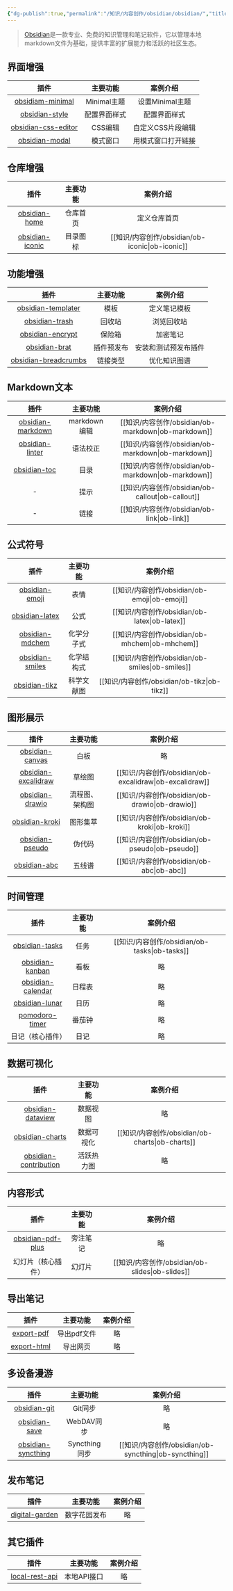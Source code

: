 ```yaml
---
{"dg-publish":true,"permalink":"/知识/内容创作/obsidian/obsidian/","title":"Obsidian","tags":["内容创作","obsidian"],"noteIcon":""}
---
```


> [Obsidian](https://obsidian.md)是一款专业、免费的知识管理和笔记软件，它以管理本地markdown文件为基础，提供丰富的扩展能力和活跃的社区生态。

## 界面增强

|                                   插件                                    |   主要功能    |    案例介绍     |
| :---------------------------------------------------------------------: | :-------: | :---------: |
| [obsidiam-minimal](https://github.com/kepano/obsidian-minimal-settings) | Minimal主题 | 设置Minimal主题 |
|  [obsidian-style](https://github.com/mgmeyers/obsidian-style-settings)  |  配置界面样式   |   配置界面样式    |
| [obsidian-css-editor](https://github.com/Zachatoo/obsidian-css-editor)  |   CSS编辑   | 自定义CSS片段编辑  |
|  [obsidian-modal](https://github.com/likemuuxi/obsidian-modal-opener)   |   模式窗口    |  用模式窗口打开链接  |

## 仓库增强

|                                   插件                                   | 主要功能  |     案例介绍      |
| :--------------------------------------------------------------------: | :---: | :-----------: |
|     [obsidian-home](https://github.com/mirnovov/obsidian-homepage)     | 仓库首页  |    定义仓库首页     |
|          [obsidian-iconic](https://github.com/gfxholo/iconic)          | 目录图标  | [[知识/内容创作/obsidian/ob-iconic\|ob-iconic]] |

## 功能增强

|                                  插件                                  | 主要功能  |    案例介绍    |
| :------------------------------------------------------------------: | :---: | :--------: |
|   [obsidian-templater](https://github.com/SilentVoid13/Templater)    |  模板   |   定义笔记模板   |
|  [obsidian-trash](https://github.com/proog/obsidian-trash-explorer)  |  回收站  |   浏览回收站    |
|   [obsidian-encrypt](https://github.com/meld-cp/obsidian-encrypt)    |  保险箱  |    加密笔记    |
|    [obsidian-brat](https://github.com/TfTHacker/obsidian42-brat)     | 插件预发布 | 安装和测试预发布插件 |
| [obsidian-breadcrumbs](https://github.com/SkepticMystic/breadcrumbs) | 链接类型  |   优化知识图谱   |

## Markdown文本

|                                   插件                                    |    主要功能    |      案例介绍       |
| :---------------------------------------------------------------------: | :--------: | :-------------: |
| [obsidian-markdown](https://github.com/PKM-er/obsidian-editing-toolbar) | markdown编辑 | [[知识/内容创作/obsidian/ob-markdown\|ob-markdown]] |
|      [obsidian-linter](https://github.com/platers/obsidian-linter)      |    语法校正    | [[知识/内容创作/obsidian/ob-markdown\|ob-markdown]] |
| [obsidian-toc](https://github.com/PKM-er/obsidian-floating-toc-plugin)  |     目录     | [[知识/内容创作/obsidian/ob-markdown\|ob-markdown]] |
|                                    -                                    |     提示     | [[知识/内容创作/obsidian/ob-callout\|ob-callout]]  |
|                                    -                                    |     链接     |   [[知识/内容创作/obsidian/ob-link\|ob-link]]   |

## 公式符号

|                                   插件                                   | 主要功能  |     案例介绍      |
| :--------------------------------------------------------------------: | :---: | :-----------: |
| [obsidian-emoji](https://github.com/phibr0/obsidian-emoji-shortcodes)  |  表情   | [[知识/内容创作/obsidian/ob-emoji\|ob-emoji]]  |
| [obsidian-latex](https://github.com/artisticat1/obsidian-latex-suite)  |  公式   | [[知识/内容创作/obsidian/ob-latex\|ob-latex]]  |
| [obsidian-mdchem](https://github.com/artisticat1/obsidian-latex-suite) | 化学分子式 | [[知识/内容创作/obsidian/ob-mhchem\|ob-mhchem]] |
|     [obsidian-smiles](https://github.com/Acylation/obsidian-chem)      | 化学结构式 | [[知识/内容创作/obsidian/ob-smiles\|ob-smiles]] |
|    [obsidian-tikz](https://github.com/artisticat1/obsidian-tikzjax)    | 科学文献图 |  [[知识/内容创作/obsidian/ob-tikz\|ob-tikz]]  |

## 图形展示

|                                       插件                                       |  主要功能   |          案例介绍           |
| :----------------------------------------------------------------------------: | :-----: | :---------------------: |
| [obsidian-canvas](https://github.com/Developer-Mike/obsidian-advanced-canvas)  |   白板    |            略            |
| [obsidian-excalidraw](https://github.com/zsviczian/obsidian-excalidraw-plugin) |   草绘图   | [[知识/内容创作/obsidian/ob-excalidraw\|ob-excalidraw]] |
|      [obsidian-drawio](https://github.com/zapthedingbat/drawio-obsidian)       | 流程图、架构图 |   [[知识/内容创作/obsidian/ob-drawio\|ob-drawio]]   |
|          [obsidian-kroki](https://github.com/gregzuro/obsidian-kroki)          |  图形集萃   |   [[知识/内容创作/obsidian/ob-kroki\|ob-kroki]]    |
|       [obsidian-pseudo](https://github.com/ytliu74/obsidian-pseudocode)        |   伪代码   |   [[知识/内容创作/obsidian/ob-pseudo\|ob-pseudo]]   |
|      [obsidian-abc](https://github.com/abcjs-music/obsidian-plugin-abcjs)      |   五线谱   |    [[知识/内容创作/obsidian/ob-abc\|ob-abc]]     |

## 时间管理

|                                        插件                                         | 主要功能 |     案例介绍     |
| :-------------------------------------------------------------------------------: | :--: | :----------: |
|     [obsidian-tasks](https://github.com/obsidian-tasks-group/obsidian-tasks)      |  任务  | [[知识/内容创作/obsidian/ob-tasks\|ob-tasks]] |
|                                [obsidian-kanban]()                                |  看板  |      略       |
| [obsidian-calendar](https://github.com/obsidian-community/obsidian-full-calendar) | 日程表  |      略       |
|     [obsidian-lunar](https://github.com/DevilRoshan/obsidian-lunar-calendar)      |  日历  |      略       |
|       [pomodoro-timer](https://github.com/eatgrass/obsidian-pomodoro-timer)       | 番茄钟  |      略       |
|                                     日记（核心插件）                                      |  日记  |      略       |

## 数据可视化

|                                        插件                                        | 主要功能  |        案例介绍         |
| :------------------------------------------------------------------------------: | :---: | :-----------------: |
|      [obsidian-dataview](https://github.com/blacksmithgu/obsidian-dataview)      | 数据视图  |          略          |
|           [obsidian-charts](https://github.com/phibr0/obsidian-charts)           | 数据可视化 | [[知识/内容创作/obsidian/ob-charts\|ob-charts]] |
| [obsidian-contribution](https://github.com/vran-dev/obsidian-contribution-graph) | 活跃热力图 |          略          |

## 内容形式

|                                  插件                                  | 主要功能 |        案例介绍         |
| :------------------------------------------------------------------: | :--: | :-----------------: |
| [obsidian-pdf-plus](https://github.com/RyotaUshio/obsidian-pdf-plus) | 旁注笔记 |          略          |
|                              幻灯片（核心插件）                               | 幻灯片  | [[知识/内容创作/obsidian/ob-slides\|ob-slides]] |

## 导出笔记

|                                     插件                                      |  主要功能   | 案例介绍 |
| :-------------------------------------------------------------------------: | :-----: | :--: |
|     [export-pdf](https://github.com/l1xnan/obsidian-better-export-pdf)      | 导出pdf文件 |  略   |
|   [export-html](https://github.com/KosmosisDire/obsidian-webpage-export)    |  导出网页   |  略   |

## 多设备漫游

|                                      插件                                       |    主要功能     |       案例介绍       |
| :---------------------------------------------------------------------------: | :---------: | :--------------: |
|           [obsidian-git](https://github.com/Vinzent03/obsidian-git)           |    Git同步    |        略         |
|        [obsidian-save](https://github.com/remotely-save/remotely-save)        |  WebDAV同步   |        略         |
| [obsidian-syncthing](https://github.com/LBF38/obsidian-syncthing-integration) | Syncthing同步 | [[知识/内容创作/obsidian/ob-syncthing\|ob-syncthing]] |

## 发布笔记

|                                   插件                                   |  主要功能  | 案例介绍 |
| :--------------------------------------------------------------------: | :----: | :--: |
| [digital-garden](https://github.com/oleeskild/obsidian-digital-garden) | 数字花园发布 |  略   |

## 其它插件

|                                     插件                                      |  主要功能   | 案例介绍 |
| :-------------------------------------------------------------------------: | :-----: | :--: |
| [local-rest-api](https://github.com/coddingtonbear/obsidian-local-rest-api) | 本地API接口 |  略   |
